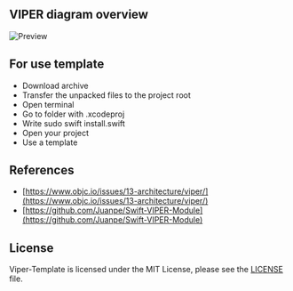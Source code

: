 ## VIPER diagram overview
![Preview](/Module%20Viper/assets/viper_diagram.png)

## For use template
- Download archive
- Transfer the unpacked files to the project root
- Open terminal 
- Go to folder with .xcodeproj
- Write sudo swift install.swift
- Open your project
- Use a template

## References
- [https://www.objc.io/issues/13-architecture/viper/](https://www.objc.io/issues/13-architecture/viper/)
- [https://github.com/Juanpe/Swift-VIPER-Module](https://github.com/Juanpe/Swift-VIPER-Module)

## License
Viper-Template is licensed under the MIT License, please see the [LICENSE](LICENSE) file.

